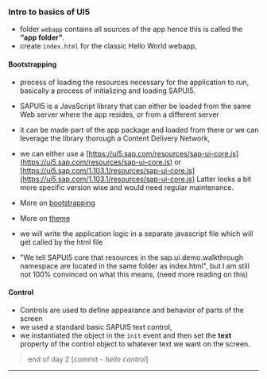 ### Intro to basics of UI5

- folder `webapp` contains all sources of the app hence this is called the **“app folder”**.
- create `index.html` for the classic Hello World webapp,

#### Bootstrapping

- process of loading the resources necessary for the application to run, basically a process of initializing and loading SAPUI5.
- SAPUI5 is a JavaScript library that can either be loaded from the same Web server where the app resides, or from a different server
- it can be made part of the app package and loaded from there or we can leverage the library thorough a Content Delivery Network, 
- we can either use a [https://ui5.sap.com/resources/sap-ui-core.js](https://ui5.sap.com/resources/sap-ui-core.js)
or [https://ui5.sap.com/1.103.1/resources/sap-ui-core.js](https://ui5.sap.com/1.103.1/resources/sap-ui-core.js)
Latter looks a bit more specific version wise and would need regular maintenance.
- More on [bootstrapping](https://sapui5.hana.ondemand.com/#/topic/2d3eb2f322ea4a82983c1c62a33ec4ae.html)
- More on [theme](https://sapui5.hana.ondemand.com/sdk/#/topic/e9fc648661d84ed89360bbec3ae02611)

- we will write the application logic in a separate javascript file which will get called by the html file

- "We tell SAPUI5 core that resources in the sap.ui.demo.walkthrough namespace are located in the same folder as index.html", but I am still not 100% convinced on what this means,
(need more reading on this)

#### Control

- Controls are used to define appearance and behavior of parts of the screen
- we used a standard basic SAPUI5 text control,
- we instantiated the object in the `init` event and then set the **text** property of the control object to whatever text we want on the screen.

> end of day 2 [commit - *hello control*]
--- 